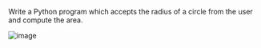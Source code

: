 Write a Python program which accepts the radius of a circle from the user and compute the area.

![image](https://github.com/Ephraim-Hedia/Embedded_Linux_Diploma_Team_C1/assets/74508494/bee8f0c0-e4db-40cc-9c11-77efaf7ea86c)
